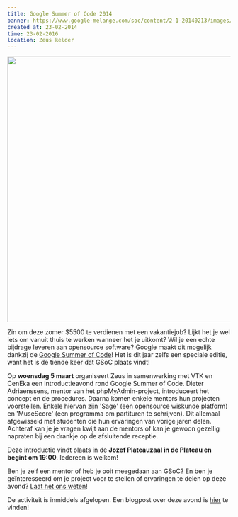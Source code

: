 ```yaml
---
title: Google Summer of Code 2014
banner: https://www.google-melange.com/soc/content/2-1-20140213/images/gsoc/logo/banner-gsoc2014.png
created_at: 23-02-2014
time: 23-02-2016
location: Zeus kelder
---
```


<img src="https://www.google-melange.com/soc/content/2-1-20140213/images/gsoc/logo/banner-gsoc2014.png" width="600" class="alignnone" />

Zin om deze zomer $5500 te verdienen met een vakantiejob? Lijkt het je wel iets om vanuit thuis te werken wanneer het je uitkomt? Wil je een echte bijdrage leveren aan opensource software? Google maakt dit mogelijk dankzij de <a href="https://developers.google.com/open-source/soc/">Google Summer of Code</a>! Het is dit jaar zelfs een speciale editie, want het is de tiende keer dat GSoC plaats vindt!

Op <strong>woensdag 5 maart</strong> organiseert Zeus in samenwerking met VTK en CenEka een introductieavond rond Google Summer of Code. Dieter Adriaenssens, mentor van het phpMyAdmin-project, introduceert het concept en de procedures. Daarna komen enkele mentors hun projecten voorstellen. Enkele hiervan zijn 'Sage' (een opensource wiskunde platform) en 'MuseScore' (een programma om partituren te schrijven). Dit allemaal afgewisseld met studenten die hun ervaringen van vorige jaren delen. Achteraf kan je je vragen kwijt aan de mentors of kan je gewoon gezellig napraten bij een drankje op de afsluitende receptie.

Deze introductie vindt plaats in de <strong>Jozef Plateauzaal in de Plateau en begint om 19:00</strong>. Iedereen is welkom!

Ben je zelf een mentor of heb je ooit meegedaan aan GSoC? En ben je geïnteresseerd om je project voor te stellen of ervaringen te delen op deze avond? <a href="http://zeus.ugent.be/contact/" title="Contact">Laat het ons weten</a>!

De activiteit is inmiddels afgelopen. Een blogpost over deze avond is <a href="http://ruleant.blogspot.be/2014/03/google-summer-of-code-2014-meetup-at.html">hier</a> te vinden!
